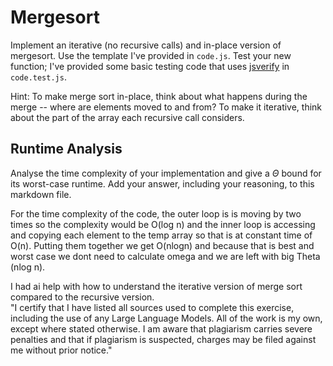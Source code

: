 # Mergesort

Implement an iterative (no recursive calls) and in-place version of mergesort.
Use the template I've provided in `code.js`. Test your new function; I've
provided some basic testing code that uses
[jsverify](https://jsverify.github.io/) in `code.test.js`.

Hint: To make merge sort in-place, think about what happens during the merge --
where are elements moved to and from? To make it iterative, think about the
part of the array each recursive call considers.

## Runtime Analysis

Analyse the time complexity of your implementation and give a $\Theta$ bound for
its worst-case runtime. Add your answer, including your reasoning, to this
markdown file.

For the time complexity of the code, the outer loop is is moving by two times so the complexity would be O(log n) and the inner loop is accessing and copying each element to the temp array so that is at constant time of O(n). Putting them together we get O(nlogn) and because that is best and worst case we dont need to calculate omega and we are left with big Theta (nlog n).

I had ai help with how to understand the iterative version of merge sort compared to the recursive version.  
"I certify that I have listed all sources used to complete this exercise, including the use of any Large Language Models. All of the work is my own, except where stated otherwise. I am aware that plagiarism carries severe penalties and that if plagiarism is suspected, charges may be filed against me without prior notice."
